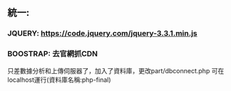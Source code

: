﻿
## 統一: 
### JQUERY: https://code.jquery.com/jquery-3.3.1.min.js
### BOOSTRAP: 去官網抓CDN  
  
只差數據分析和上傳伺服器了，加入了資料庫，更改part/dbconnect.php 可在localhost運行(資料庫名稱:php-final)

